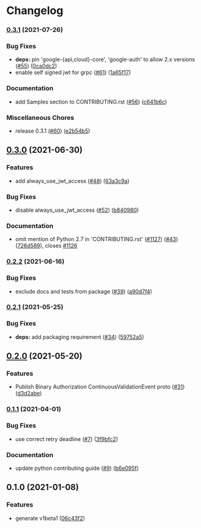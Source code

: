# Changelog

### [0.3.1](https://www.github.com/googleapis/python-binary-authorization/compare/v0.3.0...v0.3.1) (2021-07-26)


### Bug Fixes

* **deps:** pin 'google-{api,cloud}-core', 'google-auth' to allow 2.x versions ([#55](https://www.github.com/googleapis/python-binary-authorization/issues/55)) ([0ca0dc2](https://www.github.com/googleapis/python-binary-authorization/commit/0ca0dc2671bb8920f56bcbd057b9a13d7b23bf7f))
* enable self signed jwt for grpc ([#61](https://www.github.com/googleapis/python-binary-authorization/issues/61)) ([1a65f17](https://www.github.com/googleapis/python-binary-authorization/commit/1a65f171f677b7ca659ffe98051f432bed342209))


### Documentation

* add Samples section to CONTRIBUTING.rst ([#56](https://www.github.com/googleapis/python-binary-authorization/issues/56)) ([c641b6c](https://www.github.com/googleapis/python-binary-authorization/commit/c641b6c148779e1952149e5ce5edf62fa0a1c642))


### Miscellaneous Chores

* release 0.3.1 ([#60](https://www.github.com/googleapis/python-binary-authorization/issues/60)) ([e2b54b5](https://www.github.com/googleapis/python-binary-authorization/commit/e2b54b5a97f23c6a01bce151b4fb5809f089f1d6))

## [0.3.0](https://www.github.com/googleapis/python-binary-authorization/compare/v0.2.2...v0.3.0) (2021-06-30)


### Features

* add always_use_jwt_access ([#48](https://www.github.com/googleapis/python-binary-authorization/issues/48)) ([63a3c9a](https://www.github.com/googleapis/python-binary-authorization/commit/63a3c9a8f8c9ab97436882adc7658260aa66df9d))


### Bug Fixes

* disable always_use_jwt_access ([#52](https://www.github.com/googleapis/python-binary-authorization/issues/52)) ([b840980](https://www.github.com/googleapis/python-binary-authorization/commit/b84098014328d14531caafe30585a5bd55c216f4))


### Documentation

* omit mention of Python 2.7 in 'CONTRIBUTING.rst' ([#1127](https://www.github.com/googleapis/python-binary-authorization/issues/1127)) ([#43](https://www.github.com/googleapis/python-binary-authorization/issues/43)) ([726d589](https://www.github.com/googleapis/python-binary-authorization/commit/726d58920de4e97a70cbbe1fd88ac427224ba1ea)), closes [#1126](https://www.github.com/googleapis/python-binary-authorization/issues/1126)

### [0.2.2](https://www.github.com/googleapis/python-binary-authorization/compare/v0.2.1...v0.2.2) (2021-06-16)


### Bug Fixes

* exclude docs and tests from package ([#39](https://www.github.com/googleapis/python-binary-authorization/issues/39)) ([a90d7f4](https://www.github.com/googleapis/python-binary-authorization/commit/a90d7f46ca54c3bf805208bff157cfbc48a14234))

### [0.2.1](https://www.github.com/googleapis/python-binary-authorization/compare/v0.2.0...v0.2.1) (2021-05-25)


### Bug Fixes

* **deps:** add packaging requirement ([#34](https://www.github.com/googleapis/python-binary-authorization/issues/34)) ([59752a5](https://www.github.com/googleapis/python-binary-authorization/commit/59752a57cd6fb9a9e4d4caeb0b27793ce829d37c))

## [0.2.0](https://www.github.com/googleapis/python-binary-authorization/compare/v0.1.1...v0.2.0) (2021-05-20)


### Features

* Publish Binary Authorization ContinuousValidationEvent proto ([#31](https://www.github.com/googleapis/python-binary-authorization/issues/31)) ([d3d2abe](https://www.github.com/googleapis/python-binary-authorization/commit/d3d2abeb22bad714de0591916c1065fda7305a92))

### [0.1.1](https://www.github.com/googleapis/python-binary-authorization/compare/v0.1.0...v0.1.1) (2021-04-01)


### Bug Fixes

* use correct retry deadline ([#7](https://www.github.com/googleapis/python-binary-authorization/issues/7)) ([3f9bfc2](https://www.github.com/googleapis/python-binary-authorization/commit/3f9bfc2b1c5b6d520716b194daf175e1030135b0))


### Documentation

* update python contributing guide ([#9](https://www.github.com/googleapis/python-binary-authorization/issues/9)) ([b6e095f](https://www.github.com/googleapis/python-binary-authorization/commit/b6e095ff6a1f7422e9f1ce9132d32871f800aab7))

## 0.1.0 (2021-01-08)


### Features

* generate v1beta1 ([06c43f2](https://www.github.com/googleapis/python-binary-authorization/commit/06c43f24701da8f301be5bc04a6ec83a25edc41f))

